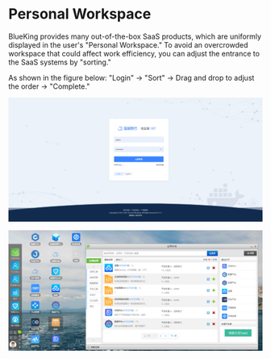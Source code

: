 # Personal Workspace

BlueKing provides many out-of-the-box SaaS products, which are uniformly displayed in the user's "Personal Workspace." To avoid an overcrowded workspace that could affect work efficiency, you can adjust the entrance to the SaaS systems by "sorting."

As shown in the figure below: "Login" -> "Sort" -> Drag and drop to adjust the order -> "Complete."

![-w2020](../assets/login_ce7.0.png)

![-w2020](../assets/UsingSaaS.png)